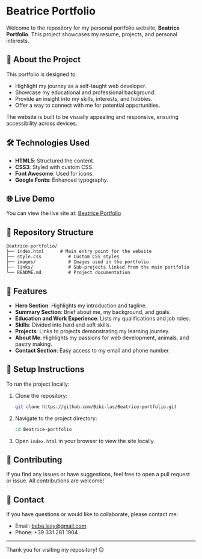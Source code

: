 # Beatrice Portfolio

Welcome to the repository for my personal portfolio website, **Beatrice Portfolio**. This project showcases my resume, projects, and personal interests.

## 🚀 About the Project

This portfolio is designed to:
- Highlight my journey as a self-taught web developer.
- Showcase my educational and professional background.
- Provide an insight into my skills, interests, and hobbies.
- Offer a way to connect with me for potential opportunities.

The website is built to be visually appealing and responsive, ensuring accessibility across devices.

## 🛠️ Technologies Used

- **HTML5**: Structured the content.
- **CSS3**: Styled with custom CSS.
- **Font Awesome**: Used for icons.
- **Google Fonts**: Enhanced typography.

## 🌐 Live Demo
You can view the live site at: [Beatrice Portfolio](https://Bibi-las.github.io/Beatrice-portfolio)

## 📂 Repository Structure
```
Beatrice-portfolio/
├── index.html      # Main entry point for the website
├── style.css          # Custom CSS styles
├── images/            # Images used in the portfolio
├── links/             # Sub-projects linked from the main portfolio
└── README.md          # Project documentation
```

## 🔑 Features

- **Hero Section**: Highlights my introduction and tagline.
- **Summary Section**: Brief about me, my background, and goals.
- **Education and Work Experience**: Lists my qualifications and job roles.
- **Skills**: Divided into hard and soft skills.
- **Projects**: Links to projects demonstrating my learning journey.
- **About Me**: Highlights my passions for web development, animals, and pastry making.
- **Contact Section**: Easy access to my email and phone number.

## 🚧 Setup Instructions

To run the project locally:
1. Clone the repository:
   ```bash
   git clone https://github.com/Bibi-las/Beatrice-portfolio.git
   ```
2. Navigate to the project directory:
   ```bash
   cd Beatrice-portfolio
   ```
3. Open `index.html` in your browser to view the site locally.

## 🤝 Contributing

If you find any issues or have suggestions, feel free to open a pull request or issue. All contributions are welcome!

## 📧 Contact

If you have questions or would like to collaborate, please contact me:
- Email: [beba.lasy@gmail.com](mailto:beba.lasy@gmail.com)
- Phone: +39 331 281 1904

---

Thank you for visiting my repository! 😊
